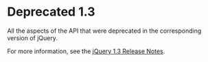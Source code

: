 # Deprecated 1.3
All the aspects of the API that were deprecated in the corresponding version of jQuery.
        <p>For more information, see the <a href="https://blog.jquery.com/2009/01/14/jquery-1-3-released/">jQuery 1.3 Release Notes</a>.</p>
      